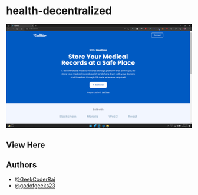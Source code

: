 # health-decentralized

![Home](./src/assets/home.png?raw=true "Home Page")

## View Here

## Authors

- [@GeekCoderRaj](https://github.com/GeekCoderRaj)
- [@godofgeeks23](https://github.com/godofgeeks23)
